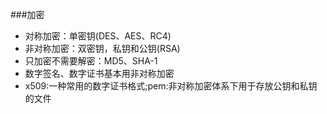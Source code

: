 ###加密
- 对称加密：单密钥(DES、AES、RC4)  
- 非对称加密：双密钥，私钥和公钥(RSA)  
- 只加密不需要解密：MD5、SHA-1  
- 数字签名、数字证书基本用非对称加密  
- x509:一种常用的数字证书格式;pem:非对称加密体系下用于存放公钥和私钥的文件  


